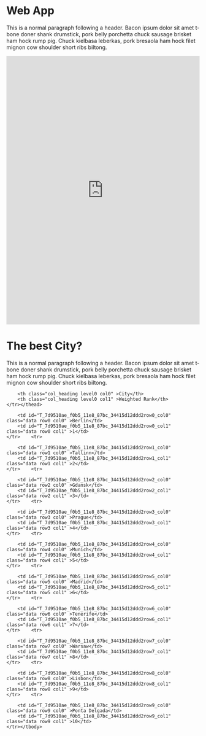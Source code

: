 <h1>
<a id="header-1" class="anchor" href="#header-1" aria-hidden="true"><span class="octicon octicon-link"></span></a>Web App</h1>

<p>This is a normal paragraph following a header. Bacon ipsum dolor sit amet t-bone doner shank drumstick, pork belly porchetta chuck sausage brisket ham hock rump pig. Chuck kielbasa leberkas, pork bresaola ham hock filet mignon cow shoulder short ribs biltong.</p>

 
 <iframe frameborder="0" style="width:100%;height:700px;" src="https://gerryk18.github.io/retire_at_50/plot.html"></iframe> 
 
 <h1>
<a id="header-1" class="anchor" href="#header-1" aria-hidden="true"><span class="octicon octicon-link"></span></a>The best City?</h1>

<p>This is a normal paragraph following a header. Bacon ipsum dolor sit amet t-bone doner shank drumstick, pork belly porchetta chuck sausage brisket ham hock rump pig. Chuck kielbasa leberkas, pork bresaola ham hock filet mignon cow shoulder short ribs biltong.</p>
 
 <div class="output_html rendered_html output_subarea output_execute_result">
<style  type="text/css" >
    #T_7d9510ae_f0b5_11e8_87bc_34415d12ddd2row0_col1 {
            background-color:  lightgreen;
        }</style>  
<table id="T_7d9510ae_f0b5_11e8_87bc_34415d12ddd2" > 
<thead>    <tr> 
        
        <th class="col_heading level0 col0" >City</th> 
        <th class="col_heading level0 col1" >Weighted Rank</th> 
    </tr></thead> 
<tbody>    <tr> 
         
        <td id="T_7d9510ae_f0b5_11e8_87bc_34415d12ddd2row0_col0" class="data row0 col0" >Berlin</td> 
        <td id="T_7d9510ae_f0b5_11e8_87bc_34415d12ddd2row0_col1" class="data row0 col1" >1</td> 
    </tr>    <tr> 
        
        <td id="T_7d9510ae_f0b5_11e8_87bc_34415d12ddd2row1_col0" class="data row1 col0" >Tallinn</td> 
        <td id="T_7d9510ae_f0b5_11e8_87bc_34415d12ddd2row1_col1" class="data row1 col1" >2</td> 
    </tr>    <tr> 
        
        <td id="T_7d9510ae_f0b5_11e8_87bc_34415d12ddd2row2_col0" class="data row2 col0" >Gdansk</td> 
        <td id="T_7d9510ae_f0b5_11e8_87bc_34415d12ddd2row2_col1" class="data row2 col1" >3</td> 
    </tr>    <tr> 
         
        <td id="T_7d9510ae_f0b5_11e8_87bc_34415d12ddd2row3_col0" class="data row3 col0" >Prague</td> 
        <td id="T_7d9510ae_f0b5_11e8_87bc_34415d12ddd2row3_col1" class="data row3 col1" >4</td> 
    </tr>    <tr> 
        
        <td id="T_7d9510ae_f0b5_11e8_87bc_34415d12ddd2row4_col0" class="data row4 col0" >Munich</td> 
        <td id="T_7d9510ae_f0b5_11e8_87bc_34415d12ddd2row4_col1" class="data row4 col1" >5</td> 
    </tr>    <tr> 
        
        <td id="T_7d9510ae_f0b5_11e8_87bc_34415d12ddd2row5_col0" class="data row5 col0" >Madrid</td> 
        <td id="T_7d9510ae_f0b5_11e8_87bc_34415d12ddd2row5_col1" class="data row5 col1" >6</td> 
    </tr>    <tr> 
        
        <td id="T_7d9510ae_f0b5_11e8_87bc_34415d12ddd2row6_col0" class="data row6 col0" >Tenerife</td> 
        <td id="T_7d9510ae_f0b5_11e8_87bc_34415d12ddd2row6_col1" class="data row6 col1" >7</td> 
    </tr>    <tr> 
         
        <td id="T_7d9510ae_f0b5_11e8_87bc_34415d12ddd2row7_col0" class="data row7 col0" >Warsaw</td> 
        <td id="T_7d9510ae_f0b5_11e8_87bc_34415d12ddd2row7_col1" class="data row7 col1" >8</td> 
    </tr>    <tr> 
        
        <td id="T_7d9510ae_f0b5_11e8_87bc_34415d12ddd2row8_col0" class="data row8 col0" >Lisbon</td> 
        <td id="T_7d9510ae_f0b5_11e8_87bc_34415d12ddd2row8_col1" class="data row8 col1" >9</td> 
    </tr>    <tr> 
        
        <td id="T_7d9510ae_f0b5_11e8_87bc_34415d12ddd2row9_col0" class="data row9 col0" >Ponta Delgada</td> 
        <td id="T_7d9510ae_f0b5_11e8_87bc_34415d12ddd2row9_col1" class="data row9 col1" >10</td> 
    </tr></tbody> 
</table> 
</div>


